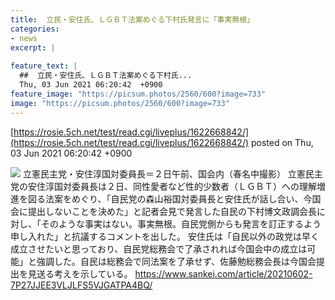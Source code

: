 ```yaml
---
title:  立民・安住氏、ＬＧＢＴ法案めぐる下村氏発言に「事実無根」  
categories:
- news
excerpt: |
  
feature_text: |
  ##  立民・安住氏、ＬＧＢＴ法案めぐる下村氏...
  Thu, 03 Jun 2021 06:20:42  +0900
feature_image: "https://picsum.photos/2560/600?image=733"
image: "https://picsum.photos/2560/600?image=733"
---
```


[https://rosie.5ch.net/test/read.cgi/liveplus/1622668842/](https://rosie.5ch.net/test/read.cgi/liveplus/1622668842/)
posted on Thu, 03 Jun 2021 06:20:42  +0900

<!--more-->

![](https://sankei-sankei-prod.cdn.arcpublishing.com/resizer/yI-MgG2_Bj_P9ymqAnFyA6Sv3xw=/730x0/filters:focal(1900x885:1910x895)/cloudfront-ap-northeast-1.images.arcpublishing.com/sankei/XAL4CPTPAVLSVN5FHDSJL53HYQ.jpg) 立憲民主党・安住淳国対委員長＝２日午前、国会内（春名中撮影） 立憲民主党の安住淳国対委員長は２日、同性愛者など性的少数者（ＬＧＢＴ）への理解増進を図る法案をめぐり、「自民党の森山裕国対委員長と安住氏が話し合い、今国会に提出しないことを決めた」と記者会見で発言した自民の下村博文政調会長に対し、「そのような事実はない。事実無根。自民党側からも発言を訂正するよう申し入れた」と抗議するコメントを出した。 安住氏は「自民以外の政党は早く成立させたいと思っており、自民党総務会で了承されれば今国会中の成立は可能」と強調した。自民は総務会で同法案を了承せず、佐藤勉総務会長は今国会提出を見送る考えを示している。 https://www.sankei.com/article/20210602-7P27JJEE3VLJLFS5VJGATPA4BQ/
